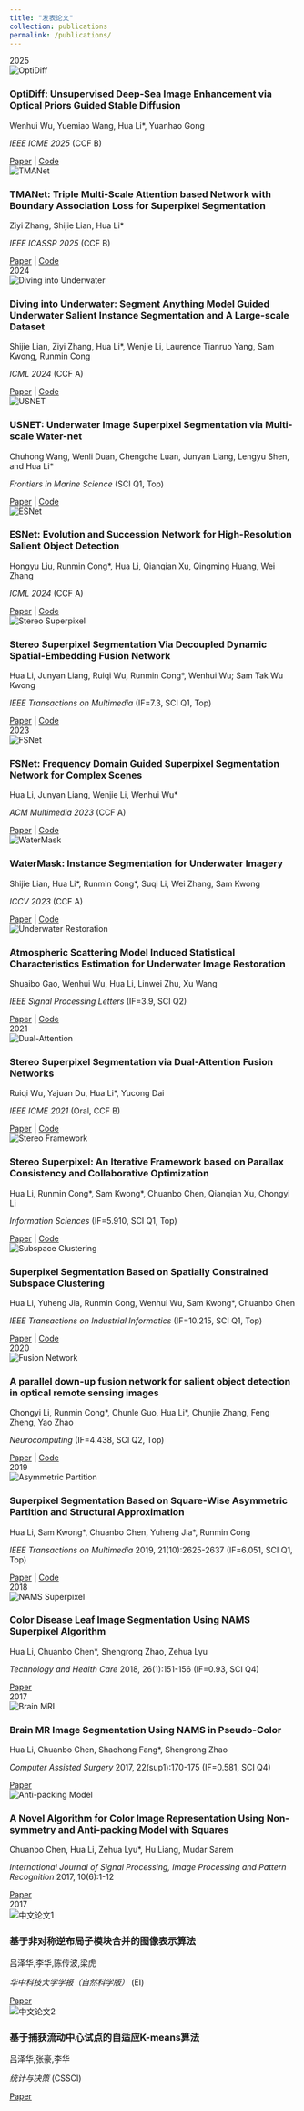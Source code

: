 ```yaml
---
title: "发表论文"
collection: publications
permalink: /publications/
---
```


<div class="publications">

<!-- 2025 -->
<div class="year">2025</div>

<div class="paper-container">
  <div class="paper-image">
    <img src="/images/papers/optidiff.jpg" alt="OptiDiff">
  </div>
  <div class="paper-details">
    <h3>OptiDiff: Unsupervised Deep-Sea Image Enhancement via Optical Priors Guided Stable Diffusion</h3>
    <p>Wenhui Wu, Yuemiao Wang, Hua Li*, Yuanhao Gong</p>
    <p><em>IEEE ICME 2025</em> (CCF B)</p>
    <a href="[PDF链接]">Paper</a> | <a href="[代码链接]">Code</a>
  </div>
</div>

<div class="paper-container">
  <div class="paper-image">
    <img src="/images/papers/tmanet.jpg" alt="TMANet">
  </div>
  <div class="paper-details">
    <h3>TMANet: Triple Multi-Scale Attention based Network with Boundary Association Loss for Superpixel Segmentation</h3>
    <p>Ziyi Zhang, Shijie Lian, Hua Li*</p>
    <p><em>IEEE ICASSP 2025</em> (CCF B)</p>
    <a href="[PDF链接]">Paper</a> | <a href="[代码链接]">Code</a>
  </div>
</div>

<!-- 2024 -->
<div class="year">2024</div>

<div class="paper-container">
  <div class="paper-image">
    <img src="/images/papers/diving.jpg" alt="Diving into Underwater">
  </div>
  <div class="paper-details">
    <h3>Diving into Underwater: Segment Anything Model Guided Underwater Salient Instance Segmentation and A Large-scale Dataset</h3>
    <p>Shijie Lian, Ziyi Zhang, Hua Li*, Wenjie Li, Laurence Tianruo Yang, Sam Kwong, Runmin Cong</p>
    <p><em>ICML 2024</em> (CCF A)</p>
    <a href="[PDF链接]">Paper</a> | <a href="[代码链接]">Code</a>
  </div>
</div>

<div class="paper-container">
  <div class="paper-image">
    <img src="/images/papers/diving.jpg" alt="USNET">
  </div>
  <div class="paper-details">
    <h3>USNET: Underwater Image Superpixel Segmentation via Multi-scale Water-net</h3>
    <p>Chuhong Wang, Wenli Duan, Chengche Luan, Junyan Liang, Lengyu Shen, and Hua Li*</p>
    <p><em>Frontiers in Marine Science</em> (SCI Q1, Top)</p>
    <a href="[PDF链接]">Paper</a> | <a href="[代码链接]">Code</a>
  </div>
</div>

<div class="paper-container">
  <div class="paper-image">
    <img src="/images/papers/diving.jpg" alt="ESNet">
  </div>
  <div class="paper-details">
    <h3>ESNet: Evolution and Succession Network for High-Resolution Salient Object Detection</h3>
    <p>Hongyu Liu, Runmin Cong*, Hua Li, Qianqian Xu, Qingming Huang, Wei Zhang</p>
    <p><em>ICML 2024</em> (CCF A)</p>
    <a href="[PDF链接]">Paper</a> | <a href="[代码链接]">Code</a>
  </div>
</div>

<div class="paper-container">
  <div class="paper-image">
    <img src="/images/papers/stereo-superpixel.jpg" alt="Stereo Superpixel">
  </div>
  <div class="paper-details">
    <h3>Stereo Superpixel Segmentation Via Decoupled Dynamic Spatial-Embedding Fusion Network</h3>
    <p>Hua Li, Junyan Liang, Ruiqi Wu, Runmin Cong*, Wenhui Wu; Sam Tak Wu Kwong</p>
    <p><em>IEEE Transactions on Multimedia</em> (IF=7.3, SCI Q1, Top)</p>
    <a href="[PDF_URL_8]">Paper</a> | <a href="[CODE_URL_8]">Code</a>
  </div>
</div>

<!-- 2023 -->
<div class="year">2023</div>

<div class="paper-container">
  <div class="paper-image">
    <img src="/images/papers/fsnet.jpg" alt="FSNet">
  </div>
  <div class="paper-details">
    <h3>FSNet: Frequency Domain Guided Superpixel Segmentation Network for Complex Scenes</h3>
    <p>Hua Li, Junyan Liang, Wenjie Li, Wenhui Wu*</p>
    <p><em>ACM Multimedia 2023</em> (CCF A)</p>
    <a href="[PDF_URL_6]">Paper</a> | <a href="[CODE_URL_6]">Code</a>
  </div>
</div>

<div class="paper-container">
  <div class="paper-image">
    <img src="/images/papers/watermask.jpg" alt="WaterMask">
  </div>
  <div class="paper-details">
    <h3>WaterMask: Instance Segmentation for Underwater Imagery</h3>
    <p>Shijie Lian, Hua Li*, Runmin Cong*, Suqi Li, Wei Zhang, Sam Kwong</p>
    <p><em>ICCV 2023</em> (CCF A)</p>
    <a href="[PDF_URL_7]">Paper</a> | <a href="[CODE_URL_7]">Code</a>
  </div>
</div>


<div class="paper-container">
  <div class="paper-image">
    <img src="/images/papers/underwater-restoration.jpg" alt="Underwater Restoration">
  </div>
  <div class="paper-details">
    <h3>Atmospheric Scattering Model Induced Statistical Characteristics Estimation for Underwater Image Restoration</h3>
    <p>Shuaibo Gao, Wenhui Wu, Hua Li, Linwei Zhu, Xu Wang</p>
    <p><em>IEEE Signal Processing Letters</em> (IF=3.9, SCI Q2)</p>
    <a href="[PDF_URL_9]">Paper</a> | <a href="[CODE_URL_9]">Code</a>
  </div>
</div>

<!-- 2021 -->
<div class="year">2021</div>

<div class="paper-container">
  <div class="paper-image">
    <img src="/images/papers/dual-attention.jpg" alt="Dual-Attention">
  </div>
  <div class="paper-details">
    <h3>Stereo Superpixel Segmentation via Dual-Attention Fusion Networks</h3>
    <p>Ruiqi Wu, Yajuan Du, Hua Li*, Yucong Dai</p>
    <p><em>IEEE ICME 2021</em> (Oral, CCF B)</p>
    <a href="[PDF_URL_10]">Paper</a> | <a href="[CODE_URL_10]">Code</a>
  </div>
</div>

<div class="paper-container">
  <div class="paper-image">
    <img src="/images/papers/stereo-superpixel.jpg" alt="Stereo Framework">
  </div>
  <div class="paper-details">
    <h3>Stereo Superpixel: An Iterative Framework based on Parallax Consistency and Collaborative Optimization</h3>
    <p>Hua Li, Runmin Cong*, Sam Kwong*, Chuanbo Chen, Qianqian Xu, Chongyi Li</p>
    <p><em>Information Sciences</em> (IF=5.910, SCI Q1, Top)</p>
    <a href="[PDF_URL_11]">Paper</a> | <a href="[CODE_URL_11]">Code</a>
  </div>
</div>

<div class="paper-container">
  <div class="paper-image">
    <img src="/images/papers/subspace-clustering.jpg" alt="Subspace Clustering">
  </div>
  <div class="paper-details">
    <h3>Superpixel Segmentation Based on Spatially Constrained Subspace Clustering</h3>
    <p>Hua Li, Yuheng Jia, Runmin Cong, Wenhui Wu, Sam Kwong*, Chuanbo Chen</p>
    <p><em>IEEE Transactions on Industrial Informatics</em> (IF=10.215, SCI Q1, Top)</p>
    <a href="[PDF_URL_12]">Paper</a> | <a href="[CODE_URL_12]">Code</a>
  </div>
</div>

<!-- 2020 -->
<div class="year">2020</div>

<div class="paper-container">
  <div class="paper-image">
    <img src="/images/papers/fusion-network.jpg" alt="Fusion Network">
  </div>
  <div class="paper-details">
    <h3>A parallel down-up fusion network for salient object detection in optical remote sensing images</h3>
    <p>Chongyi Li, Runmin Cong*, Chunle Guo, Hua Li*, Chunjie Zhang, Feng Zheng, Yao Zhao</p>
    <p><em>Neurocomputing</em> (IF=4.438, SCI Q2, Top)</p>
    <a href="[PDF_URL_13]">Paper</a> | <a href="[CODE_URL_13]">Code</a>
  </div>
</div>

<!-- 2019 -->
<div class="year">2019</div>

<div class="paper-container">
  <div class="paper-image">
    <img src="/images/papers/asymmetric-partition.jpg" alt="Asymmetric Partition">
  </div>
  <div class="paper-details">
    <h3>Superpixel Segmentation Based on Square-Wise Asymmetric Partition and Structural Approximation</h3>
    <p>Hua Li, Sam Kwong*, Chuanbo Chen, Yuheng Jia*, Runmin Cong</p>
    <p><em>IEEE Transactions on Multimedia</em> 2019, 21(10):2625-2637
      <span class="journal-metrics">(IF=6.051, SCI Q1, Top)</span></p>
    <a href="[PDF_URL_14]">Paper</a> | <a href="[CODE_URL_14]">Code</a>
  </div>
</div>

<!-- 2018 -->
<div class="year">2018</div>

<div class="paper-container">
  <div class="paper-image">
    <img src="/images/papers/nams-superpixel.jpg" alt="NAMS Superpixel">
  </div>
  <div class="paper-details">
    <h3>Color Disease Leaf Image Segmentation Using NAMS Superpixel Algorithm</h3>
    <p>Hua Li, Chuanbo Chen*, Shengrong Zhao, Zehua Lyu</p>
    <p><em>Technology and Health Care</em> 2018, 26(1):151-156
      <span class="journal-metrics">(IF=0.93, SCI Q4)</span></p>
    <a href="[PDF_URL_15]">Paper</a> 
  </div>
</div>

<!-- 2017 -->
<div class="year">2017</div>

<div class="paper-container">
  <div class="paper-image">
    <img src="/images/papers/brain-mri.jpg" alt="Brain MRI">
  </div>
  <div class="paper-details">
    <h3>Brain MR Image Segmentation Using NAMS in Pseudo-Color</h3>
    <p>Hua Li, Chuanbo Chen, Shaohong Fang*, Shengrong Zhao</p>
    <p><em>Computer Assisted Surgery</em> 2017, 22(sup1):170-175
      <span class="journal-metrics">(IF=0.581, SCI Q4)</span></p>
    <a href="[PDF_URL_16]">Paper</a>
  </div>
</div>

<div class="paper-container">
  <div class="paper-image">
    <img src="/images/papers/anti-packing.jpg" alt="Anti-packing Model">
  </div>
  <div class="paper-details">
    <h3>A Novel Algorithm for Color Image Representation Using Non-symmetry and Anti-packing Model with Squares</h3>
    <p>Chuanbo Chen, Hua Li, Zehua Lyu*, Hu Liang, Mudar Sarem</p>
    <p><em>International Journal of Signal Processing, Image Processing and Pattern Recognition</em> 2017, 10(6):1-12</p>
    <a href="[PDF_URL_17]">Paper</a>
  </div>
</div>

<!-- 2017 -->
<div class="year">2017</div>

<div class="paper-container">
  <div class="paper-image">
    <img src="/images/papers/chinese1.jpg" alt="中文论文1">
  </div>
  <div class="paper-details">
    <h3>基于非对称逆布局子模块合并的图像表示算法</h3>
    <p>吕泽华,李华,陈传波,梁虎</p>
    <p><em>华中科技大学学报（自然科学版）</em> (EI)</p>
    <a href="[PDF链接]">Paper</a> 
  </div>
</div>

<div class="paper-container">
  <div class="paper-image">
    <img src="/images/papers/chinese2.jpg" alt="中文论文2">
  </div>
  <div class="paper-details">
    <h3>基于捕获流动中心试点的自适应K-means算法</h3>
    <p>吕泽华,张豪,李华</p>
    <p><em>统计与决策</em> (CSSCI)</p>
    <a href="[PDF链接]">Paper</a> 
  </div>
</div>

</div>

<!-- 保持原有CSS样式 -->